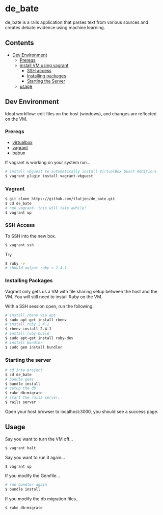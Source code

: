 # de_bate

de_bate is a rails application that parses text from various sources and creates debate evidence using machine learning.

## Contents
- [Dev Environment](#Dev-Environment)
  - [Prereqs](#prereqs)
  - [install VM using vagrant](#vagrant)
    - [SSH access](#ssh-access)
    - [Installing packages](#installing-packages)
    - [Starting the Server](#starting-the-server)
  - [usage](#usage)

## Dev Environment

Ideal workflow: edit files on the host (windows), and changes are reflected on the VM.

### Prereqs

- [virtualbox](https://www.virtualbox.org/wiki/VirtualBox)
- [vagrant](https://www.vagrantup.com/)
- [babun](http://babun.github.io/)

If vagrant is working on your system run...

```bash
# install vbguest to automatically install VirtualBox Guest Additions
$ vagrant plugin install vagrant-vbguest
```

### Vagrant

```bash
$ git clone https://github.com/tlutjen/de_bate.git
$ cd de_bate
# run vagrant- this will take awhile!
$ vagrant up
```

### SSH Access

To SSH into the new box.

```bash
$ vagrant ssh
```

Try

```bash
$ ruby -v
# should output ruby v 2.4.1
```

### Installing Packages

Vagrant only gets us a VM with file sharing setup between the host and the VM. You will still need to install Ruby on the VM.

With a SSH session open, run the following.
```bash
# install rbenv via apt
$ sudo apt-get install rbenv
# install ruby 2.4.1
$ rbenv install 2.4.1
# install ruby-build
$ sudo apt-get install ruby-dev
# install bundler
$ sudo gem install bundler
```

### Starting the server

```bash
# cd into project
$ cd de_bate
# bundle gems
$ bundle install
# setup the db
$ rake db:migrate
# start the rails server.
$ rails server
```

Open your host browser to localhost:3000, you should see a success page.


## Usage

Say you want to turn the VM off...

```bash
$ vagrant halt
```

Say you want to run it again...

```bash
$ vagrant up
```

If you modify the Gemfile...

```bash
# run bundler again
$ bundle install
```

If you modify the db migration files...

```bash
$ rake db:migrate
```
